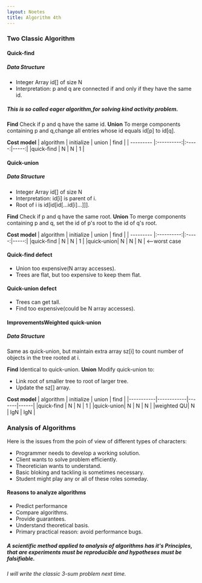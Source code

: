 ```yaml
---
layout: Noetes
title: Algorithm 4th  
--- 
```


### **Two Classic Algorithm**

#### **Quick-find**

##### **Data Structure**

* Integer Array id[] of size N
* Interpretation: p and q are connected if and only if they have the same id.

##### This is so called eager algorithm,for solving kind activity problem.

**Find** Check if p and q have the same id.
**Union** To merge components containing p and q,change all entries whose id equals id[p] to id[q].

**Cost model**
 | algorithm | initialize | union | find |
 | --------- |:----------:|:-----:|-----:|
 |quick-find |      N     |   N   |   1  |


#### **Quick-union**

##### **Data Structure**

* Integer Array id[] of size N
* Interpretation: id[i] is parent of i.
* Root of i is id[id[id[...id[i]...]]].

**Find** Check if p and q have the same root.
**Union** To merge components containing p and q, set the id of p's root to the id of q's root.

**Cost model**
 | algorithm | initialize | union | find |
 | --------- |:----------:|:-----:|-----:|
 |quick-find |      N     |   N   |   1  |
 |quick-union|      N     |   N   |   N  | <--worst case

#### **Quick-find defect**
* Union too expensive(N array accesses).
* Trees are flat, but too expensive to keep them flat.

#### **Quick-union defect**
* Trees can get tall.
* Find too expensive(could be N array accesses).

#### **Improvements**Weighted quick-union

##### **Data Structure**

 Same as quick-union, but maintain extra array sz[i] to count number of objects in the tree rooted at i.

**Find** Identical to quick-union.
**Union** Modify quick-union to:
* Link root of smaller tree to root of larger tree.
* Update the sz[] array.

**Cost model**
 | algorithm | initialize | union | find |
 |-----------|------------|-------|------|
 |quick-find |      N     |   N   |   1  |
 |quick-union|      N     |   N   |   N  | 
 |weighted QU|      N     |  lgN  | lgN  |

### **Analysis of Algorithms**
 Here is the issues from the poin of view of different types of characters:
* Programmer needs to develop a working solution.
* Client wants to solve problem efficiently.
* Theoretician wants to understand.
* Basic bloking and tackling is sometimes necessary.
* Student might play any or all of these roles someday.

#### Reasons to analyze algorithms
* Predict performance
* Compare algorithms.
* Provide guarantees.
* Understand theoretical basis.
* Primary practical reason: avoid performance bugs.

##### A scientific method applied to analysis of algorithms has it's Principles, that are experiments must be reproducible and hypotheses must be falsifiable.

###### I will write the classic 3-sum problem next time.

